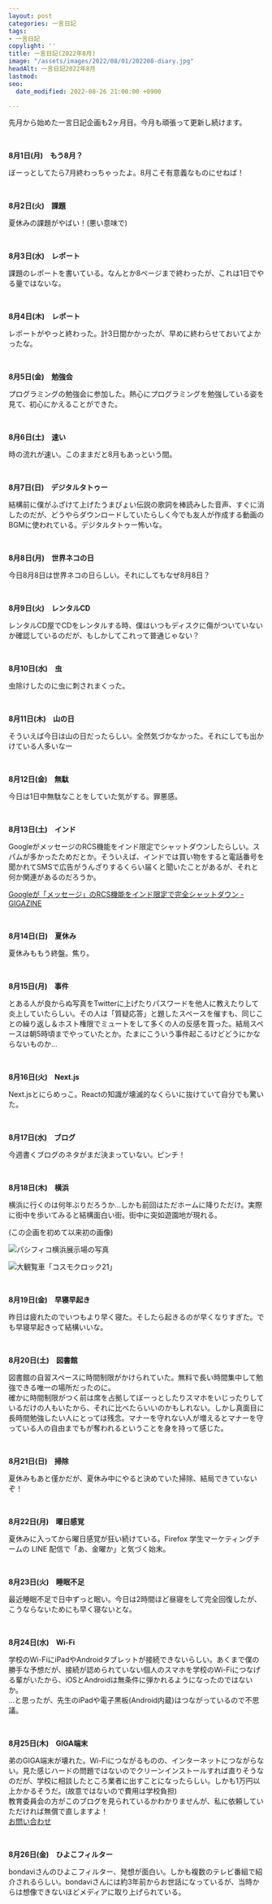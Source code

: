 ```yaml
---
layout: post
categories: 一言日記
tags:
- 一言日記
copylight: ''
title: 一言日記(2022年8月)
image: "/assets/images/2022/08/01/202208-diary.jpg"
headAlt: 一言日記2022年8月
lastmod: 
seo:
  date_modified: 2022-08-26 21:00:00 +0900

---
```

先月から始めた一言日記企画も2ヶ月目。今月も頑張って更新し続けます。

<br>

**8月1日(月)　もう8月？**

ぼーっとしてたら7月終わっちゃったよ。8月こそ有意義なものにせねば！

<br>

**8月2日(火)　課題**

夏休みの課題がやばい！(悪い意味で)

<br>

**8月3日(水)　レポート**

課題のレポートを書いている。なんとか8ページまで終わったが、これは1日でやる量ではないな。

<br>

**8月4日(木)　レポート**

レポートがやっと終わった。計3日間かかったが、早めに終わらせておいてよかったな。

<br>

**8月5日(金)　勉強会**

プログラミングの勉強会に参加した。熱心にプログラミングを勉強している姿を見て、初心にかえることができた。

<br>

**8月6日(土)　速い**

時の流れが速い。このままだと8月もあっという間。

<br>

**8月7日(日)　デジタルタトゥー**

結構前に僕がふざけて上げたうまぴょい伝説の歌詞を棒読みした音声、すぐに消したのだが、どうやらダウンロードしていたらしく今でも友人が作成する動画のBGMに使われている。デジタルタトゥー怖いな。

<br>

**8月8日(月)　世界ネコの日**

今日8月8日は世界ネコの日らしい。それにしてもなぜ8月8日？

<br>

**8月9日(火)　レンタルCD**

レンタルCD屋でCDをレンタルする時、僕はいつもディスクに傷がついていないか確認しているのだが、もしかしてこれって普通じゃない？

<br>

**8月10日(水)　虫**

虫除けしたのに虫に刺されまくった。

<br>

**8月11日(木)　山の日**

そういえば今日は山の日だったらしい。全然気づかなかった。それにしても出かけている人多いなー

<br>

**8月12日(金)　無駄**

今日は1日中無駄なことをしていた気がする。罪悪感。

<br>

**8月13日(土)　インド**

GoogleがメッセージのRCS機能をインド限定でシャットダウンしたらしい。スパムが多かったためだとか。そういえば、インドでは買い物をすると電話番号を聞かれてSMSで広告がうんざりするくらい届くと聞いたことがあるが、それと何か関連があるのだろうか。

<a href="https://gigazine.net/news/20220606-google-stop-rcs-in-india/" target="_blank" rel="noopener noreferrer">Googleが「メッセージ」のRCS機能をインド限定で完全シャットダウン - GIGAZINE</a>

<br>

**8月14日(日)　夏休み**

夏休みももう終盤。焦り。

<br>

**8月15日(月)　事件**

とある人が良からぬ写真をTwitterに上げたりパスワードを他人に教えたりして炎上していたらしい。その人は「質疑応答」と題したスペースを催すも、同じことの繰り返し＆ホスト権限でミュートをして多くの人の反感を買った。結局スペースは朝5時頃までやっていたとか。たまにこういう事件起こるけどどうにかならないものか…

<br>

**8月16日(火)　Next.js**

Next.jsとにらめっこ。Reactの知識が壊滅的なくらいに抜けていて自分でも驚いた。

<br>

**8月17日(水)　ブログ**

今週書くブログのネタがまだ決まっていない。ピンチ！

<br>

**8月18日(木)　横浜**

横浜に行くのは何年ぶりだろうか…しかも前回はただホームに降りただけ。実際に街中を歩いてみると結構面白い街。街中に突如遊園地が現れる。

(この企画を初めて以来初の画像)

![パシフィコ横浜展示場の写真](/assets/images/2022/08/19/img_4932.jpg)

![大観覧車「コスモクロック21」](/assets/images/2022/08/19/img_4927.jpg)

<br>

**8月19日(金)　早寝早起き**

昨日は疲れたのでいつもより早く寝た。そしたら起きるのが早くなりすぎた。でも早寝早起きって結構いいな。

<br>

**8月20日(土)　図書館**

図書館の自習スペースに時間制限がかけられていた。無料で長い時間集中して勉強できる唯一の場所だったのに。<br />確かに時間制限がつく前は席を占拠してぼーっとしたりスマホをいじったりしているだけの人もいたから、それに比べたらいいのかもしれない。しかし真面目に長時間勉強したい人にとっては残念。マナーを守れない人が増えるとマナーを守っている人の自由までもが奪われるということを身を持って感じた。

<br>

**8月21日(日)　掃除**

夏休みもあと僅かだが、夏休み中にやると決めていた掃除、結局できていないぞ！

<br>

**8月22日(月)　曜日感覚**

夏休みに入ってから曜日感覚が狂い続けている。Firefox 学生マーケティングチームの LINE 配信で「あ、金曜か」と気づく始末。

<br>

**8月23日(火)　睡眠不足**

最近睡眠不足で日中ずっと眠い。今日は2時間ほど昼寝をして完全回復したが、こうならないためにも早く寝ないとな。

<br>

**8月24日(水)　Wi-Fi**

学校のWi-FiにiPadやAndroidタブレットが接続できないらしい。あくまで僕の勝手な予想だが、接続が認められていない個人のスマホを学校のWi-Fiにつなげる輩がいたから、iOSとAndroidは無条件に弾かれるようになったのではないか。<br />…と思ったが、先生のiPadや電子黒板(Android内蔵)はつながっているので不思議。

<br>

**8月25日(木)　GIGA端末**

弟のGIGA端末が壊れた。Wi-Fiにつながるものの、インターネットにつながらない。見た感じハードの問題ではないのでクリーンインストールすれば直りそうなのだが、学校に相談したところ業者に出すことになったらしい。しかも1万円以上かかるそうだ。(故意ではないので費用は学校負担)<br>教育委員会の方がこのブログを見られているかわかりませんが、私に依頼していただければ無償で直しますよ！<br>[お問い合わせ](https://frogapp.net/contact)

<br>

**8月26日(金)　ひよこフィルター**

bondaviさんのひよこフィルター、発想が面白い。しかも複数のテレビ番組で紹介されるらしい。bondaviさんには約3年前からお世話になっているが、当時からは想像できないほどメディアに取り上げられている。